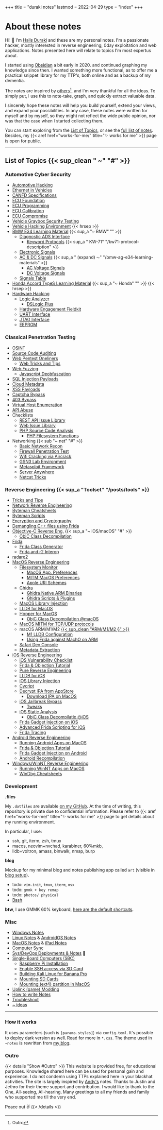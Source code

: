 +++
title = "duraki notes"
lastmod = 2022-04-29
type = "index"
+++

# About these notes

Hi! 👋 I'm [Halis Duraki](https://duraki.github.io) and these are my personal notes. I'm a passionate hacker, mostly interested in reverse engineering, 0day exploitation and web applications. Notes presented here will relate to topics I'm most expertus about.

I started using [Obsidian](https://obsidian.md/) a bit early in 2020. and continued graphing my knowledge since then. I wanted something more functional, as to offer me a practical snippet library for my TTP's, both online and as a backup of my dementia.

The notes are inspired by [others](#outro)[^1], and I'm very thankful for all the ideas. To simply put, I use this to note-take, graph, and quickly extract valuable data.

I sincerely hope these notes will help you build yourself, extend your views, and expand your possibilities. In any case, these notes were written for myself and by myself, so they might not reflect the wide public opinion, nor was that the case when I started collecting them.

You can start exploring from the [List of Topics](#list-of-topics-hahahugoshortcodes0hbhb), or see the [full list of notes](/posts). Besides, my {{< aref  href="works-for-me/" title="✨ works for me" >}} page is open for public.

---

## List of Topics {{< sup_clean " ~" "#" >}}

### Automotive Cyber Security

* [Automotive Hacking](/automotive-hacking)
* [Ethernet in Vehicles](/ethernet-specifications)
* [CANFD Specifications](/canfd-specifications)
* [ECU Foundation](/ecu-foundations)
* [ECU Programming](/ecu-programming)
* [ECU Calibration](/ecu-calibration)
* [ECU Compromise](/how-to-compromise-ecu)
* [Vehicle Graybox Security Testing](/vehicle-graybox-security-testing)
* [Vehicle Hacking Environment](/vehicle-hacking-environment)
{{< hrsep >}}
* [BMW E34 Learning Material](/bmw-ag-e34-learning-materials) {{< sup_a "~ BMW" "" >}}
    * [Diagnostic ADS Interface](/ads-interface)
        * [Keyword Protocols](/keyword-protocols) {{< sup_a " KW-71" "/kw71-protocol-description" >}}
    * [Electronic Signals](/electronic-signals)
    * [AC & DC Signals](/ac-and-dc-signals) {{< sup_a " (expand) ⏦" "/bmw-ag-e34-learning-materials" >}}
        * [AC Voltage Signals](/ac-voltage-signals)
        * [DC Voltage Signals](/dc-voltage-signals)
    * [Signals Table](/signals-table)
* [Honda Accord TypeS Learning Material](/honda-accord-types-learning-materials) {{< sup_a "~ Honda" "" >}}
{{< hrsep >}}
* [Hardware Hacking](/hardware-hacking)
    * [Logic Analyzer](/hw/logic-analyzer)
      * [DSLogic Plus](/hw/dslogic-logic-analyzer)
    * [Hardware Engagement Fieldkit](/offsec-hardware-fieldkit)
    * [UART Interface](/uart-interface)
    * [JTAG Interface](/jtag-interface)
    * [EEPROM](/eeprom)

### Classical Penetration Testing

* [OSINT](/osint)
* [Source Code Auditing](/source-code-audit)
* [Web Pentest Oneliners](/web-penetration-testing-oneliners)
    * [Web Tricks and Tips](/web-tricks-and-tips)
* [Web Fuzzing](/web-fuzzing-techniques)
    * [Javascript Deobfuscation](/javascript-deobfuscation)
* [SQL Injection Payloads](/sqli-payloads)
* [Cloud Metadata](/cloud-metadata)
* [XSS Payloads](/xss-payloads)
* [Captcha Bypass](/captcha-bypass-tricks)
* [403 Bypass](/bypass-403-on-nginx)
* [Virtual Host Enumeration](/vhost-enumeration)
* [API Abuse](/classical-api-abuse)
* Checklists
    * [REST API Issue Library](/api-penetration-test-checklist)
    * [Web Issue Library](/web-application-penetration-test-checklist)
    * [PHP Source Code Analysis](/php-source-code-analysis)
        * [PHP Filesystem Functions](/php-filesystem-functions)
* Networking {{< sub "~ net" "#" >}}
    * [Basic Network Recon](/network-recon)
    * [Firewall Penetration Test](/firewall-engagements)
    * [Wifi Cracking via Aircrack](/wifi-cracking-via-aircrack)
    * [GSN3 Lab Environment](/network-lab)
    * [Metasploit Framework](/metasploit-framework)
    * [Server Anywhere](/server-anywhere)
    * [Netcat Tricks](/netcat-tricks)

### Reverse Engineering {{< sup_a "Toolset" "/posts/tools" >}}

* [Tricks and Tips](/reverse-engineering-tricks-and-tips)
* [Network Reverse Engineering](/network-reverse-engineering)
* [Byteman Cheatsheets](/byteman)
* [Byteman Scripts](/byteman-scripts)
* [Encryption and Cryptography](/encryption-and-cryptography)
* [Demangling C++ files using Frida](/c-plus-plus-demangler)
* [Objective-C Reverse Eng.](/objective-c-re) {{< sup_a "~ iOS/macOS" "#" >}}
    * [ObjC Class Decompilation](/objc-decompile)
* [Frida](/frida)
    * [Frida Class Generator](/generate-frida-class)
    * [Frida and r2 Interop](/r2frida)
* [radare2](/radare2)
* [MacOS Reverse Engineering](/macos-reverse-engineering)
    * [Filesystem Monitor](/macos-filesystem-monitoring)
      * [MacOS App. Preferences](/macos-application-preferences)
      * [MITM MacOS Preferences](/hook-macos-preferences)
      * [Apple URI Schemes](/apple-application-schemes-and-handlers)
    * [Ghidra](/ghidra-and-related)
      * [Ghidra Native ARM Binaries](/rebuilding-native-arm64-binaries)
      * [Ghidra Scripts & Plugins](/ghidra-scripts)
    * [MacOS Library Injection](/dyld-ios-injection)
    * [LLDB for MacOS](/lldb-for-macos)
    * [Hopper for MacOS](/pure-reverse-engineering#hopper-disassembler)
      * [ObjC Class Decompilation @macOS](/objc-decompile)
    * [MacOS MITM for TCP/UDP protocols](/macos-mitm-on-tcp/udp/)
    * macOS ARM/M1/M2 [{{< sup_clean "ARM/M1/M2 §" >}}](/macos-arm/m1/m2/)
      * [M1 LLDB Configuration](/configure-lldb-on-m1/m2/)
      * [Using Frida against MachO on ARM](/using-frida-against-macho-on-arm)
    * [Safari Dev Console](/safari-devconsole-internals)
    * [Metadata Extraction](/macos-metadata-extraction)
* [iOS Reverse Engineering](/ios-reverse-engineering)
    * [iOS Vulnerability Checklist](/ios-vulnerability-checklist)
    * [Frida & Objection Tutorial](/frida-objection-tutorial#ios-tutorial)
    * [Pure Reverse Engineering](/pure-reverse-engineering)
    * [LLDB for iOS](/lldb-for-ios)
    * [iOS Library Injection](/dyld-ios-injection)
    * [Cycript](/cycript)
    * [Decrypt IPA from AppStore](/decrypt-ipa-from-appstore)
      * [Download IPA on MacOS](/download-ipa-on-macos)
    * [iOS Jailbreak Bypass](/jailbreak-bypass)
      * [Tweaks](/tweaks-for-ios)
    * [iOS Static Analysis](/ios-static-analysis)
      * [ObjC Class Decompilatio @iOS](/objc-decompile)
    * [Frida Gadget injection on iOS](/frida-gadget-injection-on-ios)
    * [Advanced Frida Scripting for iOS](/ios-frida-scripting)
    * [Frida Tracing](/frida-trace-for-ios)
* [Android Reverse Engineering](/android-reverse-engineering)
    * [Running Android Apps on MacOS](/running-android-apps-on-macos)
    * [Frida & Objection Tutorial](/frida-objection-tutorial#android-tutorial)
    * [Frida Gadget Injection on Android](/frida-gadget-injection)
    * [Android Recompilation](/android-recompilation)
* [Windows/WinNT Reverse Engineering](/windowsnt-reverse-engineering)
    * [Running WinNT Apps on MacOS](/running-winnt-apps-on-macos)
    * [WinDbg Cheatsheets](/windbg-cheatsheets)

### Development

**.files**

My `.dotfiles` are available [on my GitHub](https://github.com/duraki/dotfiles). At the time of writing, this repository is private due to confidential information. Please refer to {{< aref  href="works-for-me/" title="✨ works for me" >}} page to get details about my running environment.

In particular, I use:

* ssh, git, iterm, zsh, tmux
* macos, neovim+nvchad, karabiner, 60%mkb,
* lldb+voltron, amass, binwalk, nmap, burp

**blog**

Mockup for my minimal blog and notes publishing app called `art` (visible in [blog setup](/blog-setup)).

* todo: `vim.init`, `tmux`, `iterm`, `osx`
* todo: `gmmk + key remap`
* todo: `photos/ physical`
* [Bash](/bash-in-simple-words)

**btw**, I use GMMK 60% keyboard, [here are the default shortcuts](/gmmk-60-keyboard).

### Misc

* [Windows Notes](/windows-notes)
* [Linux Notes](/linux-notes) & [AndroidOS Notes](/android-notes)
* [MacOS Notes](/macos-notes) & [iPad Notes](/ipad-notes)
* [Computer Sync](/computer-sync)
* [Sys/DevOps Deployments & Notes](/sys/devops-notes) 🦄
* [Single-Board Computers (SBC)](/sbc-and-alternatives)
    * [Raspberry Pi Installation](/raspberry-pi-quick-guide)
    * [Enable SSH access via SD Card](/enable-ssh-on-raspbian-os)
    * [Building Kali Linux for Banana Pro](/building-kali-linux-for-banana-pro)
    * [Mounting SD Cards](/mounting-sd-cards)
    * [Mounting (ext4) partition in MacOS](/macos-notes)
* [Uplink (game) Modding](/modding-uplink-by-introversion)
* [How to write Notes](/how-to-write-notes)
* [Troubleshoot](/troubleshoot)
* [~ ideas](/~-ideas)

---

### How it works

It uses parameters (such is `[params.styles]`) via `config.toml`. It's possible to deploy dark version as well. Read for more in `*.css`. The theme used in `~notes` is rewritten from [my blog](https://duraki.github.io/).

### Outro

{{< details "Show #Outro" >}}
This website is provided free, for educational purposes. Knowledge shared here can be used for personal gain and experience. I do not condemn using TTPs explained here in your blackhat activities. The site is largely inspired by [Andy's](https://andymatuschak.org/) notes. Thanks to Justin and Jethro for their theme support and contribution. I would like to thank to the One, All-seeing, All-hearing. Many greetings to all my friends and family who supported me till the very end.

Peace out ✌️
{{< /details >}}

[^1]: Outro
